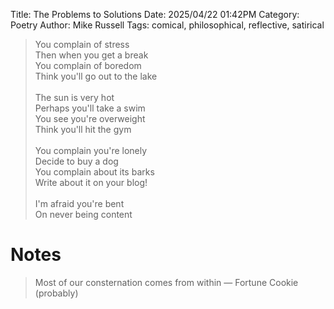 Title: The Problems to Solutions
Date: 2025/04/22 01:42PM
Category: Poetry
Author: Mike Russell
Tags: comical, philosophical, reflective, satirical

> You complain of stress<br>
> Then when you get a break<br>
> You complain of boredom<br>
> Think you'll go out to the lake<br>
> <br>
> The sun is very hot<br>
> Perhaps you'll take a swim<br>
> You see you're overweight<br>
> Think you'll hit the gym<br>
> <br>
> You complain you're lonely<br>
> Decide to buy a dog<br>
> You complain about its barks<br>
> Write about it on your blog!<br>
> <br>
> I'm afraid you're bent<br>
> On never being content

# Notes

> Most of our consternation comes from within
> — Fortune Cookie (probably)
